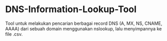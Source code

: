 # DNS-Information-Lookup-Tool
Tool untuk melakukan pencarian berbagai record DNS (A, MX, NS, CNAME, AAAA) dari sebuah domain menggunakan nslookup, lalu menyimpannya ke file .csv.
